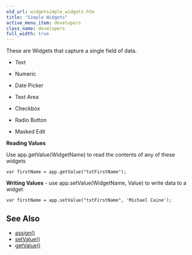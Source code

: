 ```yaml
---
old_url: widgetsimple_widgets.htm
title: "Simple Widgets"
active_menu_item: developers
class_name: developers
full_width: true
---
```



These are Widgets that capture a single field of data.

 - Text

 - Numeric

 - Date Picker

 - Text Area

 - Checkbox

 - Radio Button

 - Masked Edit

**Reading Values**

Use app.getValue(WidgetName) to read the contents of any of these widgets

    var firstName = app.getValue("txtFirstName");
    
**Writing Values** - use app.setValue(WidgetName, Value) to write data to a widget    
    
    var firstName = app.setValue("txtFirstName", 'Michael Caine');
     

## See Also

 - [assign()](/developers/documentation/scripting-apis/client-api/widget-data-state-manipulation/assign)
 - [setValue()](/developers/documentation/scripting-apis/client-api/widget-data-state-manipulation/refsetvalue)
 - [getValue()](/developers/documentation/scripting-apis/client-api/widget-data-state-manipulation/refgetvalue)

